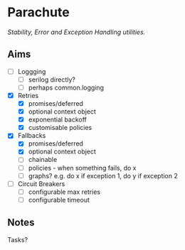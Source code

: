 # Parachute
*Stability, Error and Exception Handling utilities.*

## Aims

* [ ] Loggging
  * [ ] serilog directly?
  * [ ] perhaps common.logging
* [x] Retries
  * [x] promises/deferred
  * [x] optional context object
  * [x] exponential backoff
  * [x] customisable policies
* [x] Fallbacks
  * [x] promises/deferred
  * [x] optional context object
  * [ ] chainable
  * [ ] policies - when something fails, do x
  * [ ] graphs? e.g. do x if exception 1, do y if exception 2
* [ ] Circuit Breakers
  * [ ] configurable max retries
  * [ ] configurable timeout

## Notes

Tasks?
